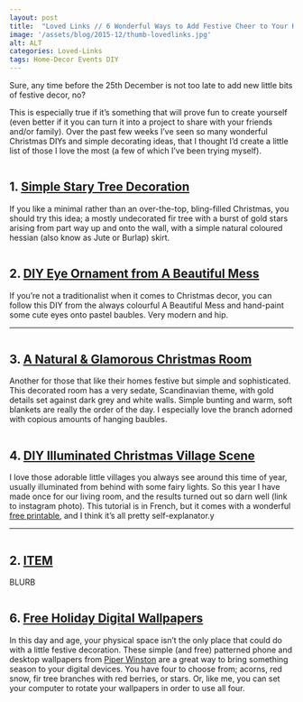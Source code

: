 ```yaml
---
layout: post
title:  "Loved Links // 6 Wonderful Ways to Add Festive Cheer to Your Home for Christmas"
image: '/assets/blog/2015-12/thumb-lovedlinks.jpg'
alt: ALT
categories: Loved-Links
tags: Home-Decor Events DIY
---
```


<p class="intro">Sure, any time before the 25th December is not too late to add new little bits of festive decor, no?</p>

This is especially true if it’s something that will prove fun to create yourself (even better if it you can turn it into a project to share with your friends and/or family). Over the past few weeks I’ve seen so many wonderful Christmas DIYs and simple decorating ideas, that I thought I’d create a little list of those I love the most (a few of which I’ve been trying myself).

<div class="row">
	<div class="col-md-6">
		<a href="http://www.ohhhmhhh.de/das-stern-spektakel-in-neonpink-und-kupfer-der-knuller/" title=""><img src="/assets/blog/2015-MONTH/IMG.jpg" alt=""></a>
		<h2>1. <a href="http://www.ohhhmhhh.de/das-stern-spektakel-in-neonpink-und-kupfer-der-knuller/" title="">Simple Stary Tree Decoration</a></h2>
		<p>If you like a minimal rather than an over-the-top, bling-filled Christmas, you should try this idea; a mostly undecorated fir tree with a burst of gold stars arising from part way up and onto the wall, with a simple natural coloured hessian (also know as Jute or Burlap) skirt.</p>
	</div>
	<div class="col-md-6">
		<a href="http://www.abeautifulmess.com/2015/11/eye-ornament-diy.html" title=""><img src="/assets/blog/2015-MONTH/IMG.jpg" alt=""></a>
		<h2>2. <a href="http://www.abeautifulmess.com/2015/11/eye-ornament-diy.html" title="">DIY Eye Ornament from A Beautiful Mess</a></h2>
		<p>If you’re not a traditionalist when it comes to Christmas decor, you can follow this DIY from the always colourful A Beautiful Mess and hand-paint some cute eyes onto pastel baubles. Very modern and hip.</p>
	</div>
</div>

* * *

<div class="row">
	<div class="col-md-6">
		<a href="http://www.houseofvalentina.com/natural-glamorous-christmas-room/" title=""><img src="/assets/blog/2015-MONTH/IMG.jpg" alt=""></a>
		<h2>3. <a href="http://www.houseofvalentina.com/natural-glamorous-christmas-room/" title="">A Natural &amp; Glamorous Christmas Room</a></h2>
		<p>Another for those that like their homes festive but simple and sophisticated. This decorated room has a very sedate, Scandinavian theme, with gold details set against dark grey and white walls. Simple bunting and warm, soft blankets are really the order of the day. I especially love the branch adorned with copious amounts of hanging baubles.</p>
	</div>
	<div class="col-md-6">
		<a href="http://aux-petites-merveilles.blogspot.se/2014/12/diy-village-lumineux-de-noel.html" title=""><img src="/assets/blog/2015-MONTH/IMG.jpg" alt=""></a>
		<h2>4. <a href="http://aux-petites-merveilles.blogspot.se/2014/12/diy-village-lumineux-de-noel.html" title="">DIY Illuminated Christmas Village Scene</a></h2>
		<p>I love those adorable little villages you always see around this time of year, usually illuminated from behind with some fairy lights. So this year I have made once for our living room, and the results turned out so darn well (link to instagram photo). This tutorial is in French, but it comes with a wonderful <a href="http://www.fichier-pdf.fr/2014/12/07/villagelumineux/villagelumineux.pdf" title="">free printable</a>, and I think it’s all pretty self-explanator.y</p>
	</div>
</div>

* * *

<div class="row">
	<div class="col-md-6">
		<a href="" title=""><img src="/assets/blog/2015-MONTH/IMG.jpg" alt=""></a>
		<h2>2. <a href="" title="">ITEM</a></h2>
		<p>BLURB</p>
	</div>
	<div class="col-md-6">
		<a href="http://www.piperwinston.com/blog/free-holiday-digital-wallpapers/2014/12/17" title=""><img src="/assets/blog/2015-MONTH/IMG.jpg" alt=""></a>
		<h2>6. <a href="http://www.piperwinston.com/blog/free-holiday-digital-wallpapers/2014/12/17" title="">Free Holiday Digital Wallpapers</a></h2>
		<p>In this day and age, your physical space isn’t the only place that could do with a little festive decoration. These simple (and free) patterned phone and desktop wallpapers from <a href="http://www.piperwinston.com" title="">Piper Winston</a> are a great way to bring something season to your digital devices. You have four to choose from; acorns, red snow, fir tree branches with red berries, or stars. Or, like me, you can set your computer to rotate your wallpapers in order to use all four.</p>
	</div>
</div>
